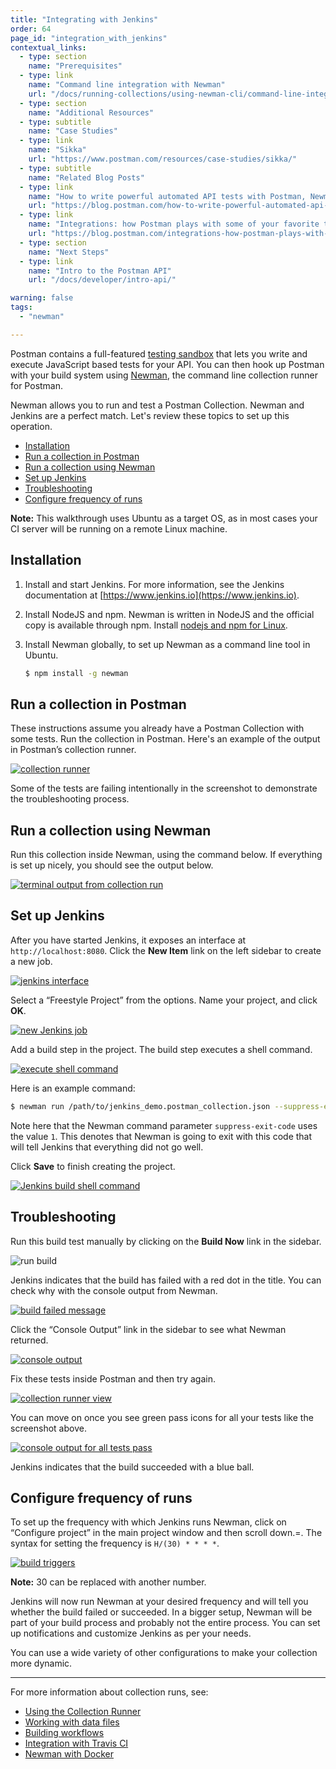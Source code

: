 ```yaml
---
title: "Integrating with Jenkins"
order: 64
page_id: "integration_with_jenkins"
contextual_links:
  - type: section
    name: "Prerequisites"
  - type: link
    name: "Command line integration with Newman"
    url: "/docs/running-collections/using-newman-cli/command-line-integration-with-newman/"
  - type: section
    name: "Additional Resources"
  - type: subtitle
    name: "Case Studies"
  - type: link
    name: "Sikka"
    url: "https://www.postman.com/resources/case-studies/sikka/"
  - type: subtitle
    name: "Related Blog Posts"
  - type: link
    name: "How to write powerful automated API tests with Postman, Newman and Jenkins"
    url: "https://blog.postman.com/how-to-write-powerful-automated-api-tests-with-postman-newman-and-jenkins/"
  - type: link
    name: "Integrations: how Postman plays with some of your favorite tools"
    url: "https://blog.postman.com/integrations-how-postman-plays-with-some-of-your-favorite-tools/"
  - type: section
    name: "Next Steps"
  - type: link
    name: "Intro to the Postman API"
    url: "/docs/developer/intro-api/"

warning: false
tags:
  - "newman"

---
```


Postman contains a full-featured [testing sandbox](/docs/writing-scripts/script-references/postman-sandbox-api-reference/) that lets you write and execute JavaScript based tests for your API. You can then hook up Postman with your build system using [Newman](/docs/running-collections/using-newman-cli/command-line-integration-with-newman/), the command line collection runner for Postman.

Newman allows you to run and test a Postman Collection. Newman and Jenkins are a perfect match. Let's review these topics to set up this operation.

* [Installation](#installation)
* [Run a collection in Postman](#run-a-collection-in-postman)
* [Run a collection using Newman](#run-a-collection-using-newman)
* [Set up Jenkins](#set-up-jenkins)
* [Troubleshooting](#troubleshooting)
* [Configure frequency of runs](#configure-frequency-of-runs)

**Note:** This walkthrough uses Ubuntu as a target OS, as in most cases your CI server will be running on a remote Linux machine.

## Installation

1. Install and start Jenkins. For more information, see the Jenkins documentation at [https://www.jenkins.io](https://www.jenkins.io).

1. Install NodeJS and npm. Newman is written in NodeJS and the official copy is available through npm. Install [nodejs and npm for Linux](https://docs.npmjs.com/downloading-and-installing-node-js-and-npm).

1. Install Newman globally, to set up Newman as a command line tool in Ubuntu.

    ```bash
    $ npm install -g newman
    ```

## Run a collection in Postman

These instructions assume you already have a Postman Collection with some tests. Run the collection in Postman. Here's an example of the output in Postman’s collection runner.

[![collection runner](https://assets.postman.com/postman-docs/integrating_with_jenkins_1.png)](https://assets.postman.com/postman-docs/integrating_with_jenkins_1.png)

Some of the tests are failing intentionally in the screenshot to demonstrate the troubleshooting process.

## Run a collection using Newman

Run this collection inside Newman, using the command below. If everything is set up nicely, you should see the output below.

[![terminal output from collection run](https://assets.postman.com/postman-docs/integrating_with_jenkins_2.png)](https://assets.postman.com/postman-docs/integrating_with_jenkins_2.png)

## Set up Jenkins

After you have started Jenkins, it exposes an interface at `http://localhost:8080`. Click the **New Item** link on the left sidebar to create a new job.

[![jenkins interface](https://assets.postman.com/postman-docs/integrating_with_jenkins_3.jpg)](https://assets.postman.com/postman-docs/integrating_with_jenkins_3.jpg)

Select a “Freestyle Project” from the options. Name your project, and click **OK**.

[![new Jenkins job](https://assets.postman.com/postman-docs/integrating_with_jenkins_4.jpg)](https://assets.postman.com/postman-docs/integrating_with_jenkins_4.jpg)

Add a build step in the project. The build step executes a shell command.

[![execute shell command](https://assets.postman.com/postman-docs/integrating_with_jenkins_5.png)](https://assets.postman.com/postman-docs/integrating_with_jenkins_5.png)

Here is an example command:

```bash
$ newman run /path/to/jenkins_demo.postman_collection.json --suppress-exit-code 1
```

Note here that the Newman command parameter `suppress-exit-code` uses the value `1`. This denotes that Newman is going to exit with this code that will tell Jenkins that everything did not go well.

Click **Save** to finish creating the project.

[![Jenkins build shell command](https://assets.postman.com/postman-docs/integrating_with_jenkins_6.jpg)](https://assets.postman.com/postman-docs/integrating_with_jenkins_6.jpg)

## Troubleshooting

Run this build test manually by clicking on the **Build Now** link in the sidebar.

![run build](https://assets.postman.com/postman-docs/integrating_with_jenkins_build_now-2.jpg
)

Jenkins indicates that the build has failed with a red dot in the title. You can check why with the console output from Newman.

[![build failed message](https://assets.postman.com/postman-docs/integrating_with_jenkins_8.png)](https://assets.postman.com/postman-docs/integrating_with_jenkins_8.png)

Click the “Console Output” link in the sidebar to see what Newman returned.

[![console output](https://assets.postman.com/postman-docs/integrating_with_jenkins_9.png)](https://assets.postman.com/postman-docs/integrating_with_jenkins_9.png)

Fix these tests inside Postman and then try again.

[![collection runner view](https://assets.postman.com/postman-docs/integrating_with_jenkins_10.png)](https://assets.postman.com/postman-docs/integrating_with_jenkins_10.png)

You can move on once you see green pass icons for all your tests like the screenshot above.

[![console output for all tests pass](https://assets.postman.com/postman-docs/integrating_with_jenkins_11.png)](https://assets.postman.com/postman-docs/integrating_with_jenkins_11.png)

Jenkins indicates that the build succeeded with a blue ball.

## Configure frequency of runs

To set up the frequency with which Jenkins runs Newman, click on “Configure project” in the main project window and then scroll down.=. The syntax for setting the frequency is `H/(30) * * * *`.

[![build triggers](https://assets.postman.com/postman-docs/integrating_with_jenkins_12.png)](https://assets.postman.com/postman-docs/integrating_with_jenkins_12.png)

**Note:** 30 can be replaced with another number.

Jenkins will now run Newman at your desired frequency and will tell you whether the build failed or succeeded. In a bigger setup, Newman will be part of your build process and probably not the entire process. You can set up notifications and customize Jenkins as per your needs.

You can use a wide variety of other configurations to make your collection more dynamic.

---
For more information about collection runs, see:

* [Using the Collection Runner](/docs/running-collections/intro-to-collection-runs/)
* [Working with data files](/docs/running-collections/working-with-data-files/)
* [Building workflows](/docs/running-collections/building-workflows/)
* [Integration with Travis CI](/docs/running-collections/using-newman-cli/integration-with-travis/)
* [Newman with Docker](/docs/running-collections/using-newman-cli/newman-with-docker/)
